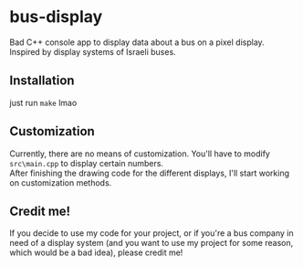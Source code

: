 # bus-display
Bad C++ console app to display data about a bus on a pixel display.  
Inspired by display systems of Israeli buses.

## Installation
just run `make` lmao

## Customization
Currently, there are no means of customization. You'll have to modify `src\main.cpp` to display certain numbers.  
After finishing the drawing code for the different displays, I'll start working on customization methods.

## Credit me!
If you decide to use my code for your project, or if you're a bus company in need of a display system (and you want to use my project for some reason, which would be a bad idea), please credit me!
